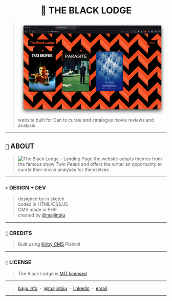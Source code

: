 <h1 align="center">🎥 THE BLACK LODGE</h1>

> ![The Black Lodge – Landing Page](assets/readme/banner.png)<br>
website built for Dan to curate and catalogue movie reviews and analysis
---
## `🍿` ABOUT
> ![The Black Lodge – Landing Page](assets/readme/about.gif)
> the website adopts themes from the famous show *Twin Peaks* and offers  the writer an opportunity to curate their movie analyses for themselves
---
### `⚜️` DESIGN + DEV
> designed by in sketch<br>
> coded in HTML/CSS/JS<br>
> CMS made in PHP<br>
created by [@majiinbju](https://github.com/majiinbju)
---
### `📄` CREDITS
> Built using [Kirby CMS](https://getkirby.com/) Plainkit
---
### `🪪` LICENSE
> The Black Lodge is [MIT licensed](LICENSE.md)
---
> [bajju.info](https://www.bajju.info) &nbsp;&middot;&nbsp;
> [@majiinbju](https://github.com/majiinbju) &nbsp;&middot;&nbsp;
> [linkedin](https://www.linkedin.com/in/vivek-bajaj-4a8035152/) &nbsp;&middot;&nbsp;
> [email](mailto:hi@vivekbajaj.design)
---
